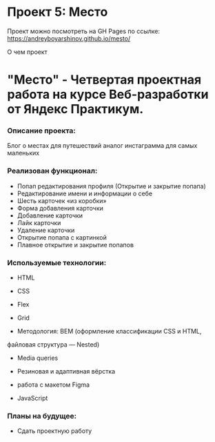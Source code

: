 # Проект 5: Место

Проект можно посмотреть на GH Pages по ссылке: https://andreyboyarshinov.github.io/mesto/

О чем проект
# "Место" - Четвертая проектная работа на курсе Веб-разработки от Яндекс Практикум.

### Описание проекта:

Блог о местах для путешествий аналог инстаграмма для самых маленьких

### Реализован функционал:
- Попап редактирования профиля (Открытие и закрытие попапа)
- Редактирование имени и информации о себе
- Шесть карточек «из коробки»
- Форма добавления карточки
- Добавление карточки
- Лайк карточки
- Удаление карточки
- Открытие попапа с картинкой
- Плавное открытие и закрытие попапов
### Используемые технологии:

- HTML

- CSS

- Flex

- Grid

- Методология: BEM (оформление классификации CSS и HTML,

файловая структура — Nested)

- Media queries

- Резиновая и адаптивная вёрстка

- работа с макетом Figma

- JavaScript

### Планы на будущее:

- Сдать проектную работу
